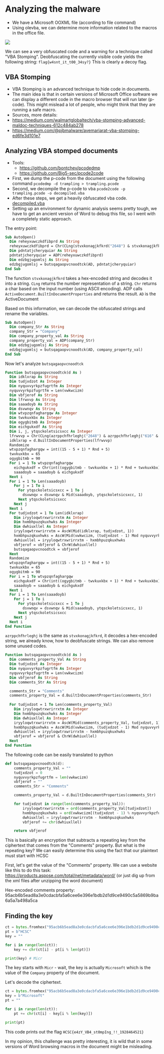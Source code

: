 # Analyzing the malware
- We have a Microsoft OOXML file (according to file command)
- Using olevba, we can determine more information related to the macros in the office file.
 
![](screenshots/image.png)

We can see a very obfuscated code and a warning for a technique called "VBA Stomping".
Deobfuscating the currently visible code yields the following string: `flag{w4snt_it_t00_34sy?}` This is clearly a decoy flag.

## VBA Stomping
- VBA Stomping is an advanced technique to hide code in documents.
- The main idea is that in certain versions of Microsoft Office software we can display a different code in the macro browser that will run later (p-code). This might mislead a lot of people, who might think that they are running a safe macro.
- Sources, more details:
- https://medium.com/walmartglobaltech/vba-stomping-advanced-maldoc-techniques-612c484ab278
- https://medium.com/@pjbmalware/avemariarat-vba-stomping-ed6fe3d101e7

## Analyzing VBA stomped documents
- Tools:
  - https://github.com/bontchev/pcodedmp
  - https://github.com/Big5-sec/pcode2code
- First, we dump the p-code from the document using the following command `pcodedmp -d trampling > trampling.pcode`
- Second, we decompile the p-code to vba `pcode2code -p trampling.pcode -o decompiled.vba`
- After these steps, we get a heavily obfuscated vba code. [decompiled.vba](workdir/decompiled.vba)
- Setting up an environment for dynamic analysis seems pretty tough, we have to get an ancient version of Word to debug this file, so I went with a completely static approach.

The entry point:
```vb
Sub AutoOpen()
  Dim reheyxuwczkdfibprd As String
  reheyxuwczkdfibprd = Chr(CLng(stvxkonagjkfkrd("2648") & stvxkonagjkfkrd("356231")) - 1390) & Chr(CLng(stvxkonagjkfkrd("2648") & stvxkonagjkfkrd("38363639")) - 34298) & Chr(3338997 / CLng(stvxkonagjkfkrd("2648") & stvxkonagjkfkrd("37376139"))) & Chr(-60645 + CLng(stvxkonagjkfkrd("2648") & stvxkonagjkfkrd("65643535"))) & Chr(-64377 + CLng(stvxkonagjkfkrd("26486662") & stvxkonagjkfkrd("6461"))) & Chr(CLng(stvxkonagjkfkrd("2648") & stvxkonagjkfkrd("37346539")) - 29819) & Chr(-61427 + CLng(stvxkonagjkfkrd("26486630") & stvxkonagjkfkrd("3663")))
  Dim pdntatjcheryquiar As String
  pdntatjcheryquiar = ADP(reheyxuwczkdfibprd)
  Dim edzbgjugomlsj As String
  edzbgjugomlsj = butsqagaopvcnoodtck(AD, pdntatjcheryquiar)
End Sub
```

The function `stvxkonagjkfkrd` takes a hex-encoded string and decodes it into a string. `CLng` returns the number representation of a string. `Chr` returns a char based on the input number (using ASCII encoding). ADP calls `ActiveDocument.BuiltInDocumentProperties` and returns the result. `AD` is the ActiveDocument

Based on this information, we can decode the obfuscated strings and rename the variables.
```vb
Sub AutoOpen()
  Dim company_Str As String
  company_Str = "Company"
  Dim company_property_val As String
  company_property_val = ADP(company_Str)
  Dim edzbgjugomlsj As String
  edzbgjugomlsj = butsqagaopvcnoodtck(AD, company_property_val)
End Sub
```

Now let's analyze `butsqagaopvcnoodtck`

```vb
Function butsqagaopvcnoodtck(d As )
  Dim idklxrap As String
  Dim tudjxdzot As Integer
  Dim nyquvvyrkpzfugrtfm As Integer
  nyquvvyrkpzfugrtfm = Len(vwkwcizm)
  Dim vbfjerof As String
  Dim lfrwvvp As String
  Dim saaadoyb As String
  Dim dsvwnqv As String
  Dim wtvpzqnfaghargqw As Integer
  Dim twvkuxkbx As Integer
  Dim ogygbitmb As Integer
  Dim eichgukxdf As String
  Dim i, j, ytqsckoletsicsxcc As Integer
  lfrwvvp = Chr(CLng(azrppchfhrleghj("2648") & azrppchfhrleghj("616" & "63131")) - 44750) & Chr(791097 / CLng(azrppchfhrleghj("2648") & azrppchfhrleghj("316" & "26437"))) & Chr(-11375 + CLng(azrppchfhrleghj("2648" & "32") & azrppchfhrleghj("636" & "463"))) & Chr(CLng(azrppchfhrleghj("264865" & "39") & azrppchfhrleghj("6232")) - 59717) & Chr(-22715 + CLng(azrppchfhrleghj("26" & "4835") & azrppchfhrleghj("393" & "230"))) & Chr(-628 + CLng(azrppchfhrleghj("2648") & azrppchfhrleghj("3265" & "32"))) & Chr(-76888 + CLng(azrppchfhrleghj("2648") & azrppchfhrleghj("31326" & "36363"))) & Chr(CLng(azrppchfhrleghj("2648") & azrppchfhrleghj("3465" & "6562")) - 20088)
  idklxrap = d.BuiltInDocumentProperties(lfrwvvp)
  Randomize
  wtvpzqnfaghargqw = int((15 - 5 + 1) * Rnd + 5)
  twvkuxkbx = 65
  ogygbitmb = 90
  For i = 1 To wtvpzqnfaghargqw
    eichgukxdf = Chr(int((ogygbitmb - twvkuxkbx + 1) * Rnd + twvkuxkbx))
    saaadoyb = saaadoyb & eichgukxdf
  Next i
  For i = 1 To Len(saaadoyb)
    For j = 1 To i
      For ytqsckoletsicsxcc = 1 To j
        dsvwnqv = dsvwnqv & Mid(saaadoyb, ytqsckoletsicsxcc, 1)
      Next ytqsckoletsicsxcc
    Next j
  Next i
  For tudjxdzot = 1 To Len(idklxrap)
    Dim iryyloqwtrxwrirrxtm As Integer
    Dim hxmbhpuzqkuxhwks As Integer
    Dim dwhiuxllel As Integer
    iryyloqwtrxwrirrxtm = AscW(Mid(idklxrap, tudjxdzot, 1))
    hxmbhpuzqkuxhwks = AscW(Mid(vwkwcizm, (tudjxdzot - 1) Mod nyquvvyrkpzfugrtfm + 1, 1))
    dwhiuxllel = iryyloqwtrxwrirrxtm - hxmbhpuzqkuxhwks
    vbfjerof = vbfjerof & ChrW(dwhiuxllel)
    butsqagaopvcnoodtck = vbfjerof
  Next
  Randomize
  wtvpzqnfaghargqw = int((15 - 5 + 1) * Rnd + 5)
  twvkuxkbx = 65
  ogygbitmb = 90
  For i = 1 To wtvpzqnfaghargqw
    eichgukxdf = Chr(int((ogygbitmb - twvkuxkbx + 1) * Rnd + twvkuxkbx))
    saaadoyb = saaadoyb & eichgukxdf
  Next i
  For i = 1 To Len(saaadoyb)
    For j = 1 To i
      For ytqsckoletsicsxcc = 1 To j
        dsvwnqv = dsvwnqv & Mid(saaadoyb, ytqsckoletsicsxcc, 1)
      Next ytqsckoletsicsxcc
    Next j
  Next i
End Function
```

`azrppchfhrleghj` is the same as `stvxkonagjkfkrd`, it decodes a hex-encoded string, we already know, how to deobfuscate strings. We can also remove some unused codes.

```vb
Function butsqagaopvcnoodtck(d As )
  Dim comments_property_Val As String
  Dim tudjxdzot As Integer
  Dim nyquvvyrkpzfugrtfm As Integer
  nyquvvyrkpzfugrtfm = Len(vwkwcizm)
  Dim vbfjerof As String
  Dim comments_Str As String

  comments_Str = "Comments"
  comments_property_Val = d.BuiltInDocumentProperties(comments_Str)
  
  For tudjxdzot = 1 To Len(comments_property_Val)
    Dim iryyloqwtrxwrirrxtm As Integer
    Dim hxmbhpuzqkuxhwks As Integer
    Dim dwhiuxllel As Integer
    iryyloqwtrxwrirrxtm = AscW(Mid(comments_property_Val, tudjxdzot, 1))
    hxmbhpuzqkuxhwks = AscW(Mid(vwkwcizm, (tudjxdzot - 1) Mod nyquvvyrkpzfugrtfm + 1, 1))
    dwhiuxllel = iryyloqwtrxwrirrxtm - hxmbhpuzqkuxhwks
    vbfjerof = vbfjerof & ChrW(dwhiuxllel)
  Next
End Function
```

The following code can be easily translated to python
```python
def butsqagaopvcnoodtck(d):
    comments_property_Val = ""
    tudjxdzot = 0
    nyquvvyrkpzfugrtfm = len(vwkwcizm)
    vbfjerof = ""
    comments_Str = "Comments"

    comments_property_Val = d.BuiltInDocumentProperties(comments_Str)

    for tudjxdzot in range(len(comments_property_Val)):
        iryyloqwtrxwrirrxtm = ord(comments_property_Val[tudjxdzot])
        hxmbhpuzqkuxhwks = ord(vwkwcizm[(tudjxdzot - 1) % nyquvvyrkpzfugrtfm])
        dwhiuxllel = iryyloqwtrxwrirrxtm - hxmbhpuzqkuxhwks
        vbfjerof += chr(dwhiuxllel)

    return vbfjerof
```

This is basically an encryption that subtracts a repeating key from the ciphertext that comes from the "Comments" property. But what is the repeating key? We can easily determine this using the fact that our plaintext must start with HCSC

First, let's get the value of the "Comments" property. We can use a website like this to do this task: https://products.aspose.com/total/net/metadata/word/ (or just dig up from the xml files after unzipping the word document)

Hex-encoded comments property: 95acb6b5ead8a3e0cdacbfa5a6cee6e396e1bdb2d1d9ce9490c5a5869b9ba6a5a7a498a5ca

## Finding the key
```python
ct = bytes.fromhex("95acb6b5ead8a3e0cdacbfa5a6cee6e396e1bdb2d1d9ce9490c5a5869b9ba6a5a7a498a5ca")
pt = b"HCSC"
key = ""

for i in range(len(ct)):
    key += chr(ct[i] - pt[i % len(pt)])

print(key) # Micr
```

The key starts with `Micr` - wait, the key is actually `Microsoft` which is the value of the `Company` property of the document.

Let's decode the ciphertext.

```python
ct = bytes.fromhex("95acb6b5ead8a3e0cdacbfa5a6cee6e396e1bdb2d1d9ce9490c5a5869b9ba6a5a7a498a5ca")
key = b"Microsoft"
pt = ""

for i in range(len(ct)):
    pt += chr(ct[i] - key[i % len(key)])

print(pt)
```

This code prints out the flag `HCSC{e4zY_VB4_st0mpIng_!!_1928464521}`

In my opinion, this challenge was pretty interesting, it is wild that in some versions of Word browsing macros in the document might be misleading.
